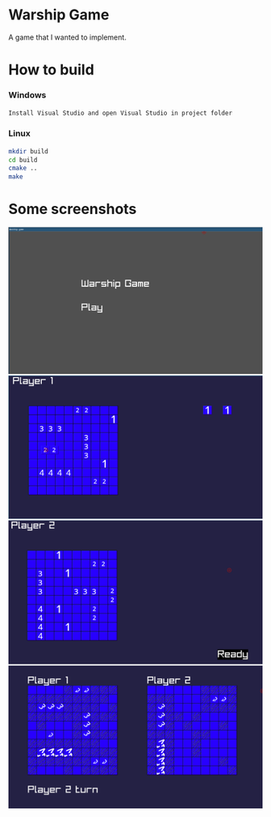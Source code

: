 
# Warship Game

A game that I wanted to implement.

# How to build

 
### Windows
```Install Visual Studio and open Visual Studio in project folder ```

### Linux 
```bash 
mkdir build
cd build
cmake ..
make
```

# Some screenshots

![screenshot1](screenshots/screenshot_1.png)
![screenshot2](screenshots/screenshot_2.png)
![screenshot3](screenshots/screenshot_3.png)
![screenshot4](screenshots/screenshot_4.png)
